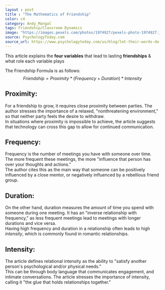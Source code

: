 ```yaml
---
layout : post
title : "The Mathematics of Friendship"
color: c4
category: Andy_Mangal
tags: Friendship/Classroom Dynamics
image: "https://images.pexels.com/photos/1974927/pexels-photo-1974927.jpeg?auto=compress&cs=tinysrgb&w=1260&h=750&dpr=1"
source: PsychologyToday.com
source_url: https://www.psychologytoday.com/us/blog/let-their-words-do-the-talking/201911/the-friendship-formula
---
```


This article explains the **four variables** that lead to lasting **friendships** & what role each variable plays
<!--more-->

The Friendship Formula is as follows: <br />
$$ Friendship = Proximity * (Frequency + Duration) * Intensity $$

## Proximity: 
For a friendship to grow, it requires close proximity between parties. The author stresses the importance of a relaxed, "nonthreatening environment," so that neither party feels the desire to withdraw. <br />
In situations where proximity is impossible to achieve, the article suggests that technology can cross this gap to allow for continued communication. 

## Frequency: 
Frequency is the number of meetings you have with someone over time. The more frequent these meetings, the more "influence that person has over your thoughts and actions." <br />
The author cites this as the main way that someone can be positively influenced by a close mentor, or negatively influenced by a rebellious friend group.

## Duration: 
On the other hand, duration measures the amount of time you spend with someone during one meeting. It has an "inverse relationship with frequency," as less frequent meetings lead to meetings with longer durations and vice versa. <br />
Having high frequency and duration in a relationship often leads to high *intensity*, which is commonly found in romantic relationships.

## Intensity: 
The article defines relational intensity as the ability to "satisfy another person's psychological and/or physical needs." <br />
This can be through body language that communicates engagement, and intimate conversations. The article stresses the importance of intensity, calling it "the glue that holds relationships together."  
